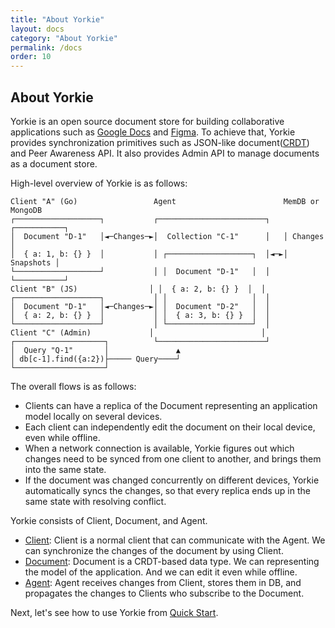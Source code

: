 ```yaml
---
title: "About Yorkie"
layout: docs
category: "About Yorkie"
permalink: /docs
order: 10
---
```


## About Yorkie

Yorkie is an open source document store for building collaborative applications such as [Google Docs](https://docs.google.com/) and [Figma](https://www.figma.com/). To achieve that, Yorkie provides synchronization primitives such as JSON-like document([CRDT](https://crdt.tech/)) and Peer Awareness API. It also provides Admin API to manage documents as a document store.

High-level overview of Yorkie is as follows:

 ```
 Client "A" (Go)                 Agent                        MemDB or MongoDB
┌───────────────────┐           ┌────────────────────────┐   ┌───────────┐
│  Document "D-1"   │◄─Changes─►│  Collection "C-1"      │   │ Changes   │
│  { a: 1, b: {} }  │           │ ┌───────────────────┐  │◄─►│ Snapshots │
└───────────────────┘           │ │  Document "D-1"   │  │   └───────────┘
 Client "B" (JS)                │ │  { a: 2, b: {} }  │  │
┌───────────────────┐           │ │                   │  │
│  Document "D-1"   │◄─Changes─►│ │  Document "D-2"   │  │
│  { a: 2, b: {} }  │           │ │  { a: 3, b: {} }  │  │
└───────────────────┘           │ └───────────────────┘  │
 Client "C" (Admin)             │                        │
┌────────────────────┐          └────────────────────────┘
│  Query "Q-1"       │               ▲
│ db[c-1].find({a:2})├───── Query────┘
└────────────────────┘
 ```

The overall flows is as follows:

 - Clients can have a replica of the Document representing an application model locally on several devices.
 - Each client can independently edit the document on their local device, even while offline.
 - When a network connection is available, Yorkie figures out which changes need to be synced from one client to another, and brings them into the same state.
 - If the document was changed concurrently on different devices, Yorkie automatically syncs the changes, so that every replica ends up in the same state with resolving conflict.

Yorkie consists of Client, Document, and Agent.

- [Client](/docs/js-sdk#client): Client is a normal client that can communicate with the Agent. We can synchronize the changes of the document by using Client.
- [Document](/docs/js-sdk#document): Document is a CRDT-based data type. We can representing the model of the application. And we can edit it even while offline.
- [Agent](/docs/agent): Agent receives changes from Client, stores them in DB, and propagates the changes to Clients who subscribe to the Document.

Next, let's see how to use Yorkie from [Quick Start](/docs/quick-start).
